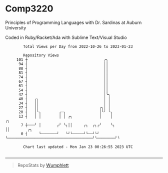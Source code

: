 # Comp3220

Principles of Programming Languages with Dr. Sardinas at Auburn University

Coded in Ruby/Racket/Ada with Sublime Text/Visual Studio

```
        Total Views per Day from 2022-10-26 to 2023-01-23

        Repository Views
     101 ┼                                  ╭╮
      94 ┤                                  ││
      88 ┤                                  ││
      81 ┤                                  ││
      74 ┤                                  ││
      67 ┤                                  ││
      61 ┤                                  ││
      54 ┤                                  ││
      47 ┤                                  │╰╮
      40 ┤   ╭╮                             │ │
      34 ┤   ││                             │ │
      27 ┤   ││                           ╭╮│ │
      20 ┤   │╰╮        ╭─╮               │╰╯ ╰╮
      13 ┤   │ │        │ │ ╭╮            │    │                                       ╭╮
       7 ┼───╯ │       ╭╯ ╰╮││     ╭╮  ╭╮╭╯    ╰╮                                      ││        ╭╮
       0 ┤     ╰───────╯   ╰╯╰─────╯╰──╯╰╯      ╰──────────────────────────────────────╯╰────────╯╰

        Chart last updated - Mon Jan 23 00:26:55 2023 UTC
        
```

---

> RepoStats by [Wumphlett](https://github.com/Wumphlett)
